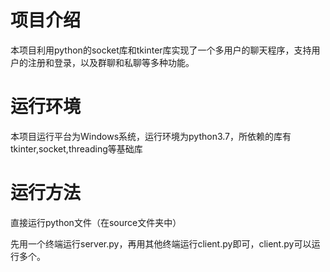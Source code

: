 # 项目介绍

本项目利用python的socket库和tkinter库实现了一个多用户的聊天程序，支持用户的注册和登录，以及群聊和私聊等多种功能。

# 运行环境

本项目运行平台为Windows系统，运行环境为python3.7，所依赖的库有tkinter,socket,threading等基础库

# 运行方法

直接运行python文件（在source文件夹中）

先用一个终端运行server.py，再用其他终端运行client.py即可，client.py可以运行多个。

